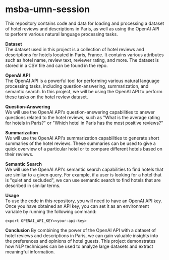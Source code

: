 # msba-umn-session

This repository contains code and data for loading and processing a dataset of hotel reviews and descriptions in Paris, as well as using the OpenAI API to perform various natural language processing tasks.

**Dataset** <br />
The dataset used in this project is a collection of hotel reviews and descriptions for hotels located in Paris, France. It contains various attributes such as hotel name, review text, reviewer rating, and more. The dataset is stored in a CSV file and can be found in the repo.

**OpenAI API** <br />
The OpenAI API is a powerful tool for performing various natural language processing tasks, including question-answering, summarization, and semantic search. In this project, we will be using the OpenAI API to perform these tasks on the hotel review dataset.

**Question-Answering**  <br />
We will use the OpenAI API's question-answering capabilities to answer questions related to the hotel reviews, such as "What is the average rating for hotels in Paris?" or "Which hotel in Paris has the most positive reviews?"

**Summarization** <br />
We will use the OpenAI API's summarization capabilities to generate short summaries of the hotel reviews. These summaries can be used to give a quick overview of a particular hotel or to compare different hotels based on their reviews.

**Semantic Search**  <br />
We will use the OpenAI API's semantic search capabilities to find hotels that are similar to a given query. For example, if a user is looking for a hotel that is "quiet and secluded", we can use semantic search to find hotels that are described in similar terms.

**Usage** <br />
To use the code in this repository, you will need to have an OpenAI API key. Once you have obtained an API key, you can set it as an environment variable by running the following command:
```
export OPENAI_API_KEY=<your-api-key>
```

**Conclusion**
By combining the power of the OpenAI API with a dataset of hotel reviews and descriptions in Paris, we can gain valuable insights into the preferences and opinions of hotel guests. This project demonstrates how NLP techniques can be used to analyze large datasets and extract meaningful information.


